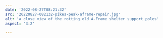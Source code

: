 ```yaml
---
date: '2022-08-27T08:21:32'
src: '20220827-082132-pikes-peak-aframe-repair.jpg'
alt: 'a close view of the rotting old A-Frame shelter support poles'
aspect: '3:2'

---
```

